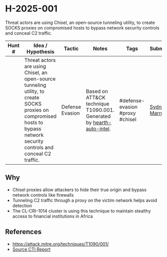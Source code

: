 # H-2025-001

Threat actors are using Chisel, an open-source tunneling utility, to create SOCKS proxies on compromised hosts to bypass network security controls and conceal C2 traffic.

| Hunt #       | Idea / Hypothesis                                                      | Tactic         | Notes                                                                              | Tags                           | Submitter           |
|--------------|-------------------------------------------------------------------------|----------------|------------------------------------------------------------------------------------|--------------------------------|---------------------|
|  | Threat actors are using Chisel, an open-source tunneling utility, to create SOCKS proxies on compromised hosts to bypass network security controls and conceal C2 traffic. | Defense Evasion | Based on ATT&CK technique T1090.001. Generated by [hearth-auto-intel](https://github.com/THORCollective/HEARTH). | #defense-evasion #proxy #chisel | [Sydney Marrone](https://www.linkedin.com/in/sydneymarrone/) |

## Why
- Chisel proxies allow attackers to hide their true origin and bypass network controls like firewalls
- Tunneling C2 traffic through a proxy on the victim network helps avoid detection
- The CL-CRI-1014 cluster is using this technique to maintain stealthy access to financial institutions in Africa

## References
- https://attack.mitre.org/techniques/T1090/001/
- [Source CTI Report](https://unit42.paloaltonetworks.com/cybercriminals-attack-financial-sector-across-africa)